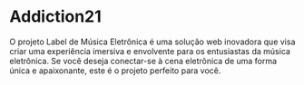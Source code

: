# Addiction21
O projeto Label de Música Eletrônica é uma solução web inovadora que visa criar uma experiência imersiva e envolvente para os entusiastas da música eletrônica. Se você deseja conectar-se à cena eletrônica de uma forma única e apaixonante, este é o projeto perfeito para você.
